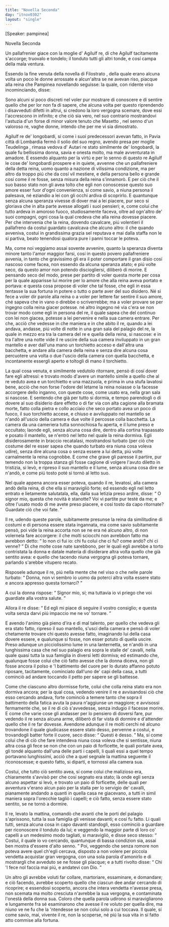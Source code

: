 ```yaml
---
title: "Novella Seconda"
day: "itnov0302"
layout: "single"
---
```

<html>
 <head>
 </head>
 <body>
  <div id="nov0302" type="novella" who="pampinea">
   <p>
    [Speaker: pampinea]
   </p>
   <head>
    Novella Seconda
   </head>
   <argument>
    <p>
     <milestone id="p03020001"/>
     Un pallafrenier giace con la moglie d'
     <name persref="agilulfo" type="person">
      Agilulf
     </name>
     re, di che
     <name persref="agilulfo" type="person">
      Agilulf
     </name>
     tacitamente s'accorge; truovalo e tondelo; il tonduto tutti gli altri tonde, e cos&iacute; campa della mala ventura.
    </p>
   </argument>
   <div3 type="commentary" who="author">
    <p>
     <milestone id="p03020002"/>
     Essendo la fine venuta della novella di
     <name persref="filostrato" type="person">
      Filostrato
     </name>
     , della quale erano alcuna volta un poco le donne arrossate e alcun'altra se ne avevan riso, piacque alla
     <name persref="neifile" type="person">
      reina
     </name>
     che
     <name persref="pampinea" type="person">
      Pampinea
     </name>
     novellando seguisse: la quale, con ridente viso incominciando, disse:
    </p>
   </div3>
   <div3 type="commentary" who="pampinea">
    <p>
     <milestone id="p03020003"/>
     Sono alcuni s&iacute; poco discreti nel voler pur mostrare di conoscere e di sentire quello che per lor non fa di sapere, che alcuna volta per questo riprendendo i disavveduti difetti in altrui, si credono la loro vergogna scemare, dove essi l'accrescono in infinito; e che ci&ograve; sia vero, nel suo contrario mostrandovi l'astuzia d'un forse di minor valore tenuto che
     <name persref="masettolamporecchio" type="person">
      Masetto
     </name>
     , nel senno d'un valoroso re, vaghe donne, intendo che per me vi sia dimostrato.
    </p>
   </div3>
   <p>
    <milestone id="p03020004"/>
    <name persref="agilulfo" type="person">
     Agilulf
    </name>
    re de' longobardi, s&iacute; come i suoi predecessori avevan fatto, in
    <name placeref="pavia" type="place">
     Pavia
    </name>
    citt&agrave; di
    <name placeref="lombardia" type="place">
     Lombardia
    </name>
    ferm&ograve; il solio del suo regno, avendo presa per moglie
    <name persref="teodolinda" type="person">
     Teudelinga
    </name>
    , rimasa vedova d'
    <name persref="autari" type="person">
     Autari
    </name>
    re stato similmente de' longobardi, la quale fu bellissima donna, savia e onesta molto, ma male avventurata in amadore.
    <milestone id="p03020005"/>
    E essendo alquanto per la virt&uacute; e per lo senno di questo re
    <name persref="agilulfo" type="person">
     Agilulf
    </name>
    le cose de' longobardi prospere e in quiete, avvenne che un pallafreniere della detta reina, uomo quanto a nazione di vilissima condizione, ma per altro da troppo pi&uacute; che da cos&iacute; vil mestiere, e della persona bello e grande cos&iacute; come il re fosse, senza misura della reina s'innamor&ograve;.
    <milestone id="p03020006"/>
    E per ci&ograve; che il suo basso stato non gli avea tolto che egli non conoscesse questo suo amore esser fuor d'ogni convenienza, s&iacute; come savio, a niuna persona il palesava, n&eacute; eziandio a lei con gli occhi ardiva di scoprirlo.
    <milestone id="p03020007"/>
    E quantunque senza alcuna speranza vivesse di dover mai a lei piacere, pur seco si gloriava che in alta parte avesse allogati i suoi pensieri; e, come colui che tutto ardeva in amoroso fuoco, studiosamente faceva, oltre ad ogn'altro de' suoi compagni, ogni cosa la qual credeva che alla reina dovesse piacere.
    <milestone id="p03020008"/>
    Per che intervenia che la reina, dovendo cavalcare, pi&uacute; volentieri il pallafreno da costui guardato cavalcava che alcuno altro: il che quando avveniva, costui in grandissima grazia sel reputava e mai dalla staffa non le si partiva, beato tenendosi qualora pure i panni toccar le poteva.
   </p>
   <p>
    <milestone id="p03020009"/>
    Ma, come noi veggiamo assai sovente avvenire, quanto la speranza diventa minore tanto l'amor maggior farsi, cos&iacute; in questo povero pallafreniere avvenia, in tanto che gravissimo gli era il poter comportare il gran disio cos&iacute; nascoso come facea, non essendo da alcuna speranza atato; e pi&uacute; volte seco, da questo amor non potendo disciogliersi, diliber&ograve; di morire.
    <milestone id="p03020010"/>
    E pensando seco del modo, prese per partito di voler questa morte per cosa per la quale apparisse lui morire per lo amore che alla reina aveva portato e portava: e questa cosa propose di voler che tal fosse, che egli in essa tentasse la sua fortuna in potere o tutto o parte aver del suo disidero.
    <milestone id="p03020011"/>
    N&eacute; si fece a voler dir parole alla reina o a voler per lettere far sentire il suo amore, ch&eacute; sapeva che in vano o direbbe o scriverrebbe; ma a voler provare se per ingegno colla reina giacer potesse. n&eacute; altro ingegno n&eacute; via c'era se non trovar modo come egli in persona del re, il quale sapea che del continuo con lei non giacea, potesse a lei pervenire e nella sua camera entrare.
    <milestone id="p03020012"/>
    Per che, acci&ograve; che vedesse in che maniera e in che abito il re, quando a lei andava, andasse, pi&uacute; volte di notte in una gran sala del palagio del re, la quale in mezzo era tra la camera del re e quella della reina, si nascose: e in tra l'altre una notte vide il re uscire della sua camera inviluppato in un gran mantello e aver dall'una mano un torchietto acceso e dall'altra una bacchetta, e andare alla camera della reina e senza dire alcuna cosa percuotere una volta o due l'uscio della camera con quella bacchetta, e incontanente essergli aperto e toltogli di mano il torchietto.
   </p>
   <p>
    <milestone id="p03020013"/>
    La qual cosa venuta, e similmente vedutolo ritornare, pens&ograve; di cos&iacute; dover fare egli altress&iacute;: e trovato modo d'avere un mantello simile a quello che al re veduto avea e un torchietto e una mazzuola, e prima in una stufa lavatosi bene, acci&ograve; che non forse l'odore del letame la reina noiasse o la facesse accorgere dello inganno, con queste cose, come usato era, nella gran sala si nascose.
    <milestone id="p03020014"/>
    E sentendo che gi&agrave; per tutto si dormia, e tempo parendogli o di dovere al suo disiderio dare effetto o di far via con alta cagione alla bramata morte, fatto colla pietra e collo acciaio che seco portato avea un poco di fuoco, il suo torchietto accese, e chiuso e avviluppato nel mantello se n'and&ograve; all'uscio della camera e due volte il percosse colla bacchetta.
    <milestone id="p03020015"/>
    La camera da una cameriera tutta sonnochiosa fu aperta, e il lume preso e occultato; laonde egli, senza alcuna cosa dire, dentro alla cortina trapassato e posato il mantello, se n'entr&ograve; nel letto nel quale la reina dormiva.
    <milestone id="p03020016"/>
    Egli disiderosamente in braccio recatalasi, mostrandosi turbato (per ci&ograve; che costume del re esser sapea che quando turbato era niuna cosa voleva udire), senza dire alcuna cosa o senza essere a lui detta, pi&uacute; volte carnalmente la reina cognobbe. E come che grave gli paresse il partire, pur temendo non la troppa stanza gli fosse cagione di volgere l'avuto diletto in tristizia, si lev&ograve;, e ripreso il suo mantello e il lume, senza alcuna cosa dire se n'and&ograve;, e come pi&uacute; tosto pot&eacute; si torn&ograve; al letto suo.
   </p>
   <p>
    <milestone id="p03020017"/>
    Nel quale appena ancora esser poteva, quando il re, levatosi, alla camera and&ograve; della reina, di che ella si maravigli&ograve; forte; ed essendo egli nel letto entrato e lietamente salutatala, ella, dalla sua letizia preso ardire, disse:
    <q direct="unspecified" who="teodolinda">
     O signor mio, questa che novit&agrave; &egrave; stanotte? Voi vi partite pur test&eacute; da me; e oltre l'usato modo di me avete preso piacere, e cos&iacute; tosto da capo ritornate? Guardate ci&ograve; che voi fate.
    </q>
   </p>
   <p>
    <milestone id="p03020018"/>
    Il re, udendo queste parole, subitamente presunse la reina da similitudine di costumi e di persona essere stata ingannata, ma come savio subitamente pens&ograve;, poi vide la reina accorta non se ne era n&eacute; alcuno altro, di non volernela fare accorgere: il che molti sciocchi non avrebbon fatto ma avrebbon detto:
    <q direct="unspecified">
     Io non ci fui io: chi fu colui che ci fu? come and&ograve;? chi ci venne?
    </q>
    <milestone id="p03020019"/>
    Di che molte cose nate sarebbono, per le quali egli avrebbe a torto contristata la donna e datale materia di disiderare altra volta quello che gi&agrave; sentito avea: e quello che tacendo niuna vergogna gli poteva tornare, parlando s'arebbe vitupero recato.
   </p>
   <p>
    <milestone id="p03020020"/>
    Risposele adunque il re, pi&uacute; nella mente che nel viso o che nelle parole turbato:
    <q direct="unspecified" who="agilulfo">
     Donna, non vi sembro io uomo da poterci altra volta essere stato e ancora appresso questa tornarci?
    </q>
   </p>
   <p>
    <milestone id="p03020021"/>
    A cui la donna rispose:
    <q direct="unspecified" who="teodolinda">
     Signor mio, s&iacute;; ma tuttavia io vi priego che voi guardiate alla vostra salute.
    </q>
   </p>
   <p>
    <milestone id="p03020022"/>
    Allora il re disse:
    <q direct="unspecified" who="agilulfo">
     Ed egli mi piace di seguire il vostro consiglio; e questa volta senza darvi pi&uacute; impaccio me ne vo' tornare.
    </q>
   </p>
   <p>
    <milestone id="p03020023"/>
    E avendo l'animo gi&agrave; pieno d'ira e di mal talento, per quello che vedeva gli era stato fatto, ripreso il suo mantello, s'usc&iacute; della camera e pens&ograve; di voler chetamente trovare chi questo avesse fatto, imaginando lui della casa dovere essere, e qualunque si fosse, non esser potuto di quella uscire.
    <milestone id="p03020024"/>
    Preso adunque un picciolissimo lume in una lanternetta, se n'and&ograve; in una lunghissima casa che nel suo palagio era sopra le stalle de' cavalli, nella quale quasi tutta la sua famiglia in diversi letti dormiva; ed estimando che, qualunque fosse colui che ci&ograve; fatto avesse che la donna diceva, non gli fosse ancora il polso e 'l battimento del cuore per lo durato affanno potuto riposare, tacitamente, cominciato dall'uno de' capi della casa, a tutti cominci&ograve; ad andare toccando il petto per sapere se gli battesse.
   </p>
   <p>
    <milestone id="p03020025"/>
    Come che ciascuno altro dormisse forte, colui che colla reina stato era non dormiva ancora; per la qual cosa, vedendo venire il re e avvisandosi ci&ograve; che esso cercando andava, forte cominci&ograve; a temere tanto che sopra il battimento della fatica avuta la paura n'aggiunse un maggiore; e avvisossi fermamente che, se il re di ci&ograve; s'avvedesse, senza indugio il facesse morire.
    <milestone id="p03020026"/>
    E come che varie cose gli andasser per lo pensiero di doversi fare, pur vedendo il re senza alcuna arme, diliber&ograve; di far vista di dormire e d'attender quello che il re far dovesse. Avendone adunque il re molti cerchi n&eacute; alcuno trovandone il quale giudicasse essere stato desso, pervenne a costui, e trovandogli batter forte il cuore, seco disse:
    <q direct="unspecified" who="agilulfo">
     Questi &egrave; desso.
    </q>
    <milestone id="p03020027"/>
    Ma, s&iacute; come colui che di ci&ograve; che fare intendeva niuna cosa voleva che si sentisse, niuna altra cosa gli fece se non che con un paio di forficette, le quali portate avea, gli tond&eacute; alquanto dall'una delle parti i capelli, li quali essi a quel tempo portavano lunghissimi, acci&ograve; che a quel segnale la mattina seguente il riconoscesse; e questo fatto, si dipart&iacute;, e tornossi alla camera sua.
   </p>
   <p>
    <milestone id="p03020028"/>
    Costui, che tutto ci&ograve; sentito avea, s&iacute; come colui che malizioso era, chiaramente s'avvis&ograve; per che cos&iacute; segnato era stato; l&agrave; onde egli senza alcuno aspettar si lev&ograve;, e trovato un paio di forficette, delle quali per avventura v'erano alcun paio per la stalla per lo servigio de' cavalli, pianamente andando a quanti in quella casa ne giacevano, a tutti in simil maniera sopra l'orecchie tagli&ograve; i capelli; e ci&ograve; fatto, senza essere stato sentito, se ne torn&ograve; a dormire.
   </p>
   <p>
    <milestone id="p03020029"/>
    Il re, levato la mattina, comand&ograve; che avanti che le porti del palagio s'aprissono, tutta la sua famiglia gli venisse davanti; e cos&iacute; fu fatto. Li quali tutti, senza alcuna cosa in capo davanti standogli, esso cominci&ograve; a guardare per riconoscere il tonduto da lui; e veggendo la maggior parte di loro co' capelli a un medesimo modo tagliati, si maravigli&ograve;, e disse seco stesso:
    <q direct="unspecified" type="internalmonologue" who="agilulfo">
     Costui, il quale io vo cercando, quantunque di bassa condizion sia, assai ben mostra d'essere d'alto senno.
    </q>
    <milestone id="p03020030"/>
    Poi, veggendo che senza romore non poteva avere quel ch'egli cercava, disposto a non volere per piccola vendetta acquistar gran vergogna, con una sola parola d'amonirlo e di mostrargli che avveduto se ne fosse gli piacque; e a tutti rivolto disse:
    <q direct="unspecified" who="agilulfo">
     Chi 'l fece nol faccia mai pi&uacute;, e andatevi con Dio.
    </q>
   </p>
   <p>
    <milestone id="p03020031"/>
    Un altro gli avrebbe voluti far collare, martoriare, essaminare, e domandare; e ci&ograve; facendo, avrebbe scoperto quello che ciascun dee andar cercando di ricoprire; e essendosi scoperto, ancora che intera vendetta n'avesse presa, non scemata ma molto cresciuta n'avrebbe la sua vergogna, e contaminata l'onest&agrave; della donna sua. Coloro che quella parola udirono si maravigliarono e lungamente fra s&eacute; esaminarono che avesse il re voluto per quella dire, ma niuno ve ne fu che la 'ntendesse se non colui solo a cui toccava. Il quale, s&iacute; come savio, mai, vivente il re, non la scoperse, n&eacute; pi&uacute; la sua vita in s&iacute; fatto atto commise alla fortuna.
   </p>
  </div>
 </body>
</html>